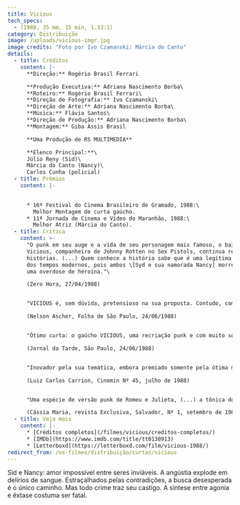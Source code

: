 ```yaml
---
title: Vicious
tech_specs:
  - (1988, 35 mm, 15 min, 1.33:1)
category: Distribuição
image: /uploads/vicious-imgr.jpg
image_credits: "Foto por Ivo Czamanski: Márcia do Canto"
details:
  - title: Créditos
    content: |-
      **Direção:** Rogério Brasil Ferrari

      **Produção Executiva:** Adriana Nascimento Borba\
      **Roteiro:** Rogério Brasil Ferrari\
      **Direção de Fotografia:** Ivo Czamanski\
      **Direção de Arte:** Adriana Nascimento Borba\
      **Música:** Flávio Santos\
      **Direção de Produção:** Adriana Nascimento Borba\
      **Montagem:** Giba Assis Brasil

      **Uma Produção de RS MULTIMEDIA**

      **Elenco Principal:**\
      Júlio Reny (Sid)\
      Márcia do Canto (Nancy)\
      Carlos Cunha (policial)
  - title: Prêmios
    content: |-
      

      * 16º Festival do Cinema Brasileiro de Gramado, 1988:\
        Melhor Montagem de curta gaúcho.
      * 11ª Jornada de Cinema e Vídeo do Maranhão, 1988:\
        Melhor Atriz (Márcia do Canto).
  - title: Crítica
    content: >-
      "O punk em seu auge e a vida de seu personagem mais famoso, o baixista Sid
      Vicious, companheiro de Johnny Rotten no Sex Pistols, continua rendendo
      histórias. (...) Quem conhece a história sabe que é uma legítima tragédia
      dos tempos modernos, pois ambos \[Syd e sua namorada Nancy] morreram com
      uma overdose de heroína."\

      (Zero Hora, 27/04/1988)


      "VICIOUS é, sem dúvida, pretensioso na sua proposta. Contudo, com boa fotografia em preto e branco, cortes precisos e uma concepção moderna de cinema através da qual o diretor revela-se um bom aluno do que há de melhor na cinematografia internacional, o filme consegue sair-se realmente bem."\

      (Nelson Ascher, Folha de São Paulo, 24/06/1988)


      "Ótimo curta: o gaúcho VICIOUS, uma recriação punk e com muito sotaque regional da situação extrema que teria levado Sid Vicious a tornar-se responsável pela morte de sua companheira Nancy Spungren, de Rogério Ferrari - um filme que dividiu radicalmente as opiniões, com muita gente vaiando no final, atestado de sua força."\

      (Jornal da Tarde, São Paulo, 24/06/1988)


      "Inovador pela sua temática, embora premiado somente pela ótima montagem de Giba Assis Brasil, no meu entender teve também como destaque, dentre outros aspectos, a excelente fotografia de Ivo Czamanski, que captou muito bem aquele clima denso em que viviam Sid e Nancy (...) e a bonita nudez da atriz Márcia do Canto, em tomadas externas na praia de Torres."\

      (Luiz Carlos Carrion, Cinemin Nº 45, julho de 1988)


      "Uma espécie de versão punk de Romeu e Julieta, (...) a tônica do filme é o momento limitado de uma relação louca entre duas pessoas no ápice de um profundo vazio existencial. (...) Tudo em VICIOUS respinga sangue e prazer na tela, em uma concepção moderna, que engloba cortes precisos e uma bela fotografia em preto e branco. Pra completar, Adriana Borba arrasa na produção e Flávio Santos (da banda De Falla) dá um show de direção musical. Nota 11!"\

      (Cássia Maria, revista Exclusiva, Salvador, Nº 1, setembro de 1988)
  - title: Veja mais
    content: |-
      * [Créditos completos](/filmes/vicious/creditos-completos/)
      * [IMDb](https://www.imdb.com/title/tt0138913)
      * [Letterboxd](https://letterboxd.com/film/vicious-1988/)
redirect_from: /os-filmes/distribuição/curtas/vicious
---
```

Sid e Nancy: amor impossível entre seres inviáveis. A angústia explode em delírios de sangue. Estraçalhados pelas contradições, a busca desesperada é o único caminho. Mas todo crime traz seu castigo. A síntese entre agonia e êxtase costuma ser fatal.